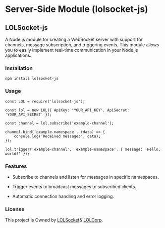 # Server-Side Module (lolsocket-js)
## LOLSocket-js

A Node.js module for creating a WebSocket server with support for channels, message subscription, and triggering events. This module allows you to easily implement real-time communication in your Node.js applications.


### Installation

```
npm install lolsocket-js
```

### Usage


```
const LOL = require('lolsocket-js');

const lol = new LOL({ ApiKey: 'YOUR_API_KEY', ApiSecret: 'YOUR_API_SECRET' });

const channel = lol.subscribe('example-channel');

channel.bind('example-namespace', (data) => {
    console.log('Received message:', data);
});

lol.trigger('example-channel', 'example-namespace', { message: 'Hello, world!' });
```



### Features

- Subscribe to channels and listen for messages in specific namespaces.

- Trigger events to broadcast messages to subscribed clients.

- Automatic connection handling and error logging.


### License

This project is Owned by [LOLSocket](https://lolsocket.com)& [LOLCorp](https://lolcorp.co.uk). 


